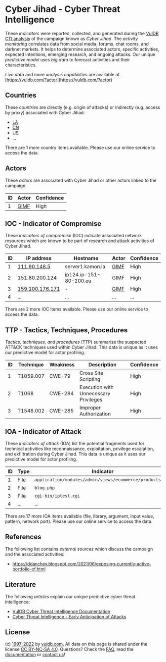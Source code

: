 # Cyber Jihad - Cyber Threat Intelligence

These _indicators_ were reported, collected, and generated during the [VulDB CTI analysis](https://vuldb.com/?kb.cti) of the campaign known as _Cyber Jihad_. The _activity monitoring_ correlates data from social media, forums, chat rooms, and darknet markets. It helps to determine associated actors, specific activities, expected intentions, emerging research, and ongoing attacks. Our unique _predictive model_ uses _big data_ to forecast activities and their characteristics.

_Live data_ and more _analysis capabilities_ are available at [https://vuldb.com/?actor](https://vuldb.com/?actor)

## Countries

These _countries_ are directly (e.g. origin of attacks) or indirectly (e.g. access by proxy) associated with Cyber Jihad:

* [LA](https://vuldb.com/?country.la)
* [CN](https://vuldb.com/?country.cn)
* [US](https://vuldb.com/?country.us)
* ...

There are 1 more country items available. Please use our online service to access the data.

## Actors

These _actors_ are associated with Cyber Jihad or other actors linked to the campaign.

ID | Actor | Confidence
-- | ----- | ----------
1 | [GIMF](https://vuldb.com/?actor.gimf) | High

## IOC - Indicator of Compromise

These _indicators of compromise_ (IOC) indicate associated network resources which are known to be part of research and attack activities of Cyber Jihad.

ID | IP address | Hostname | Actor | Confidence
-- | ---------- | -------- | ----- | ----------
1 | [111.90.148.5](https://vuldb.com/?ip.111.90.148.5) | server1.kamon.la | [GIMF](https://vuldb.com/?actor.gimf) | High
2 | [151.80.200.124](https://vuldb.com/?ip.151.80.200.124) | ip124.ip-151-80-200.eu | [GIMF](https://vuldb.com/?actor.gimf) | High
3 | [159.100.176.171](https://vuldb.com/?ip.159.100.176.171) | - | [GIMF](https://vuldb.com/?actor.gimf) | High
4 | ... | ... | ... | ...

There are 2 more IOC items available. Please use our online service to access the data.

## TTP - Tactics, Techniques, Procedures

_Tactics, techniques, and procedures_ (TTP) summarize the suspected ATT&CK techniques used within Cyber Jihad. This data is unique as it uses our predictive model for actor profiling.

ID | Technique | Weakness | Description | Confidence
-- | --------- | -------- | ----------- | ----------
1 | T1059.007 | CWE-79 | Cross Site Scripting | High
2 | T1068 | CWE-284 | Execution with Unnecessary Privileges | High
3 | T1548.002 | CWE-285 | Improper Authorization | High

## IOA - Indicator of Attack

These _indicators of attack_ (IOA) list the potential fragments used for technical activities like reconnaissance, exploitation, privilege escalation, and exfiltration during Cyber Jihad. This data is unique as it uses our predictive model for actor profiling.

ID | Type | Indicator | Confidence
-- | ---- | --------- | ----------
1 | File | `application/modules/admin/views/ecommerce/products.php` | High
2 | File | `blog.php` | Medium
3 | File | `cgi-bin/iptest.cgi` | High
4 | ... | ... | ...

There are 17 more IOA items available (file, library, argument, input value, pattern, network port). Please use our online service to access the data.

## References

The following list contains _external sources_ which discuss the campaign and the associated activities:

* https://ddanchev.blogspot.com/2021/06/exposing-currently-active-portfolio-of.html

## Literature

The following _articles_ explain our unique predictive cyber threat intelligence:

* [VulDB Cyber Threat Intelligence Documentation](https://vuldb.com/?kb.cti)
* [Cyber Threat Intelligence - Early Anticipation of Attacks](https://www.scip.ch/en/?labs.20201022)

## License

(c) [1997-2022](https://vuldb.com/?kb.changelog) by [vuldb.com](https://vuldb.com/?kb.about). All data on this page is shared under the license [CC BY-NC-SA 4.0](https://creativecommons.org/licenses/by-nc-sa/4.0/). Questions? Check the [FAQ](https://vuldb.com/?kb.faq), read the [documentation](https://vuldb.com/?kb) or [contact us](https://vuldb.com/?contact)!
